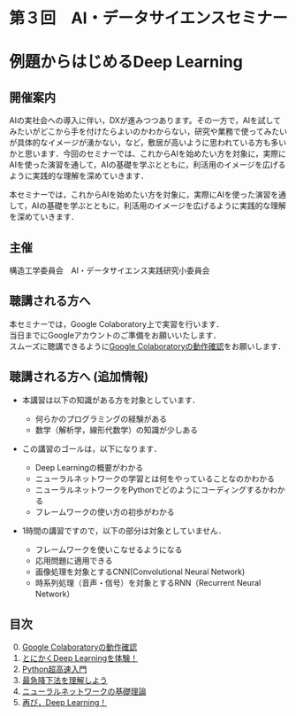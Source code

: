 # 第３回　AI・データサイエンスセミナー
# 例題からはじめるDeep Learning

## 開催案内
AIの実社会への導入に伴い，DXが進みつつあります。その一方で，AIを試してみたいがどこから手を付けたらよいのかわからない，研究や業務で使ってみたいが具体的なイメージが湧かない，など，敷居が高いように思われている方も多いかと思います．今回のセミナーでは、これからAIを始めたい方を対象に，実際にAIを使った演習を通して，AIの基礎を学ぶとともに，利活用のイメージを広げるように実践的な理解を深めていきます．

本セミナーでは，これからAIを始めたい方を対象に，実際にAIを使った演習を通して，AIの基礎を学ぶとともに，利活用のイメージを広げるように実践的な理解を深めていきます．

## 主催
構造工学委員会　AI・データサイエンス実践研究小委員会

## 聴講される方へ
本セミナーでは，Google Colaboratory上で実習を行います．  
当日までにGoogleアカウントのご準備をお願いいたします．  
スムーズに聴講できるように[Google Colaboratoryの動作確認](https://github.com/crotsu/Deep_Learning_Starting_with_Examples/blob/main/chap0_colab/chap0_document.ipynb)をお願いします．

## 聴講される方へ (追加情報)
- 本講習は以下の知識がある方を対象としています．
    - 何らかのプログラミングの経験がある
    - 数学（解析学，線形代数学）の知識が少しある
    
- この講習のゴールは，以下になります．
    - Deep Learningの概要がわかる
    - ニューラルネットワークの学習とは何をやっていることなのかわかる
    - ニューラルネットワークをPythonでどのようにコーディングするかわかる
    - フレームワークの使い方の初歩がわかる

- 1時間の講習ですので，以下の部分は対象としていません．
    - フレームワークを使いこなせるようになる
    - 応用問題に適用できる
    - 画像処理を対象とするCNN(Convolutional Neural Network)
    - 時系列処理（音声・信号）を対象とするRNN（Recurrent Neural Network）

## 目次
0. [Google Colaboratoryの動作確認](https://colab.research.google.com/github/crotsu/Deep_Learning_Starting_with_Examples/blob/main/chap1_deeplearning/chap1_document.ipynb)
1. [とにかくDeep Learningを体験！](https://github.com/crotsu/Deep_Learning_Starting_with_Examples/blob/main/chap1_deeplearning/chap1_document.ipynb)
2. [Python超高速入門](https://github.com/crotsu/Deep_Learning_Starting_with_Examples/blob/main/chap2_python/chap2_1_python.ipynb)
3.  [最急降下法を理解しよう](https://github.com/crotsu/Deep_Learning_Starting_with_Examples/blob/main/chap3_gdm/chap3_gdm.ipynb)
4. [ニューラルネットワークの基礎理論](https://github.com/crotsu/Deep_Learning_Starting_with_Examples/blob/main/chap4_NeuralNetwork/NeuralNetwork_document.ipynb)
5. [再び，Deep Learning！](https://github.com/crotsu/Deep_Learning_Starting_with_Examples/blob/main/chap5_deeplearning/chap5_document.ipynb)